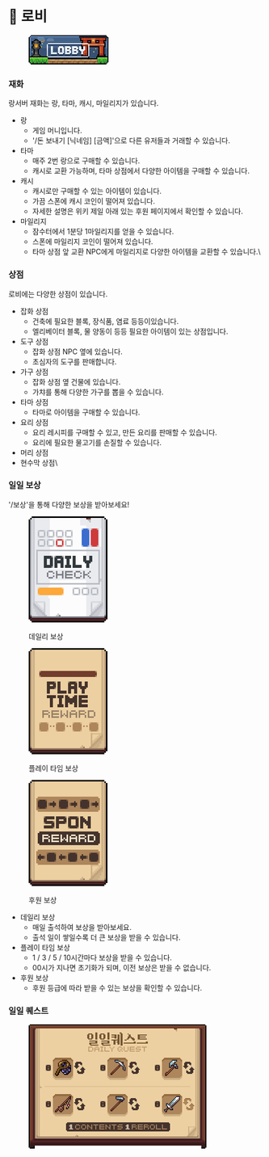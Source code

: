 # 🏯 로비

<div align="left"><figure><img src="../.gitbook/assets/lobby.png" alt=""><figcaption></figcaption></figure></div>

### **재화**

랑서버 재화는 랑, 타마, 캐시, 마일리지가 있습니다.

* 랑
  * 게임 머니입니다.
  * '/돈 보내기 \[닉네임] \[금액]'으로 다른 유저들과 거래할 수 있습니다.
* 타마
  * 매주 2번 랑으로 구매할 수 있습니다.
  * 캐시로 교환 가능하며, 타마 상점에서 다양한 아이템을 구매할 수 있습니다.
* 캐시
  * 캐시로만 구매할 수 있는 아이템이 있습니다.
  * 가끔 스폰에 캐시 코인이 떨어져 있습니다.
  * 자세한 설명은 위키 제일 아래 있는 후원 페이지에서 확인할 수 있습니다.
* 마일리지
  * 잠수터에서 1분당 1마일리지를 얻을 수 있습니다.
  * 스폰에 마일리지 코인이 떨어져 있습니다.
  * 타마 상점 앞 교환 NPC에게 마일리지로 다양한 아이템을 교환할 수 있습니다.\


### **상점**

로비에는 다양한 상점이 있습니다.

* 잡화 상점
  * 건축에 필요한 블록, 장식품, 염료 등등이있습니다.
  * &#x20;엘리베이터 블록, 물 양동이 등등 필요한 아이템이 있는 상점입니다.
* 도구 상점
  * 잡화 상점 NPC 옆에 있습니다.
  * 초심자의 도구를 판매합니다.
* 가구 상점
  * 잡화 상점 옆 건물에 있습니다.
  * 가챠를 통해 다양한 가구를 뽑을 수 있습니다.
* 타마 상점
  * 타마로 아이템을 구매할 수 있습니다.
*
  요리 상점
  * 요리 레시피를 구매할 수 있고, 만든 요리를 판매할 수 있습니다.
  * 요리에 필요한 물고기를 손질할 수 있습니다.
*
  머리 상점
*
  현수막 상점\


### **일일 보상**

'/보상'을 통해 다양한 보상을 받아보세요!

<div align="left"><figure><img src="../.gitbook/assets/daily.png" alt="" width="156"><figcaption><p>데일리 보상</p></figcaption></figure> <figure><img src="../.gitbook/assets/playtime.png" alt="" width="156"><figcaption><p>플레이 타임 보상</p></figcaption></figure> <figure><img src="../.gitbook/assets/spon.png" alt="" width="156"><figcaption><p>후원 보상</p></figcaption></figure></div>



* 데일리 보상
  * 매일 출석하여 보상을 받아보세요.
  * 출석 일이 쌓일수록 더 큰 보상을 받을 수 있습니다.
* 플레이 타임 보상
  * 1 / 3 / 5 / 10시간마다 보상을 받을 수 있습니다.
  * 00시가 지나면 초기화가 되며, 이전 보상은 받을 수 없습니다.
* 후원 보상
  * 후원 등급에 따라 받을 수 있는 보상을 확인할 수 있습니다.



### **일일 퀘스트**

<div align="left"><figure><img src="../.gitbook/assets/제목 없음-4.png" alt=""><figcaption></figcaption></figure></div>

